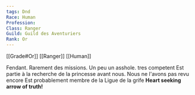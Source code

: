 ```yaml
---
tags: Dnd
Race: Human
Profession:
Class: Ranger
Guild: Guild des Aventuriers
Rank: Or
---
```


[[Grade#Or]]
[[Ranger]]
[[Human]]

Fendant. Rarement des missions. Un peu un asshole.
tres competent
Est partie à la recherche de la princesse avant nous. Nous ne l'avons pas revu encore
Est probablement membre de la Ligue de la grife
**Heart seeking arrow of truth!**

